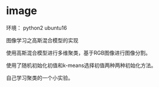 # image
环境： python2 ubuntu16

图像学习之高斯混合模型的实现

使用高斯混合模型进行多维聚类，基于RGB图像进行图像分割。

使用了随机初始化初值和k-means选择初值两种两种初始化方法。

自己学习聚类的一个小实验。
